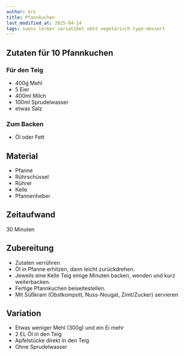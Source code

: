 ```yaml
---
author: Urs
title: Pfannkuchen
last_modified_at: 2025-04-24
tags: suess lecker variatibel obst vegetarisch type-dessert
---
```

## Zutaten für 10 Pfannkuchen
### Für den Teig
 * 400g Mehl
 * 5 Eier
 * 400ml Milch
 * 100ml Sprudelwasser
 * etwas Salz

### Zum Backen
 * Öl oder Fett

## Material
 * Pfanne
 * Rührschüssel
 * Rührer
 * Kelle
 * Pfannenheber

## Zeitaufwand
 30 Minuten

## Zubereitung
 * Zutaten verrühren
 * Öl in Pfanne erhitzen, dann leicht zurückdrehen.
 * Jeweils eine Kelle Teig einige Minuten backen, wenden und kurz weiterbacken.
 * Fertige Pfannkuchen beiseitestellen.
 * Mit Süßkram (Obstkompott, Nuss-Nougat, Zimt/Zucker) servieren

## Variation
* Etwas weniger Mehl (300g) und ein Ei mehr
* 2 EL Öl in den Teig
* Apfelstücke direkt in den Teig
* Ohne Sprudelwasser